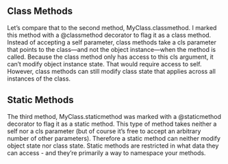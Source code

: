 ## Class Methods
Let’s compare that to the second method, MyClass.classmethod. I marked this method with a @classmethod decorator to flag it as a class method.
Instead of accepting a self parameter, class methods take a cls parameter that points to the class—and not the object instance—when the method is called.
Because the class method only has access to this cls argument, it can’t modify object instance state. That would require access to self. However, class methods can still modify class state that applies across all instances of the class.

## Static Methods
The third method, MyClass.staticmethod was marked with a @staticmethod decorator to flag it as a static method.
This type of method takes neither a self nor a cls parameter (but of course it’s free to accept an arbitrary number of other parameters).
Therefore a static method can neither modify object state nor class state. Static methods are restricted in what data they can access - and they’re primarily a way to namespace your methods.
